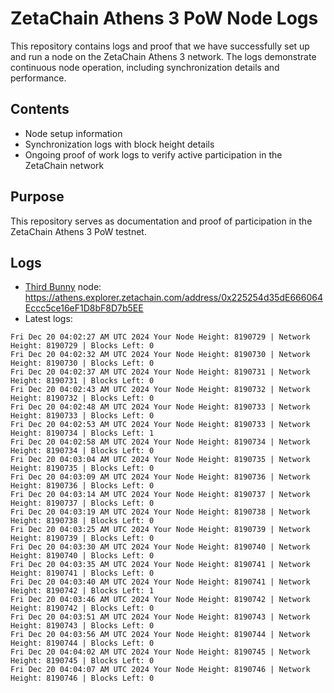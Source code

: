 # ZetaChain Athens 3 PoW Node Logs
This repository contains logs and proof that we have successfully set up and run a node on the ZetaChain Athens 3 network. The logs demonstrate continuous node operation, including synchronization details and performance.

## Contents
- Node setup information
- Synchronization logs with block height details
- Ongoing proof of work logs to verify active participation in the ZetaChain network

## Purpose
This repository serves as documentation and proof of participation in the ZetaChain Athens 3 PoW testnet.

## Logs

- [Third Bunny](https://thirdbunny.xyz/) node: https://athens.explorer.zetachain.com/address/0x225254d35dE666064Eccc5ce16eF1D8bF8D7b5EE
- Latest logs:
```
Fri Dec 20 04:02:27 AM UTC 2024 Your Node Height: 8190729 | Network Height: 8190729 | Blocks Left: 0
Fri Dec 20 04:02:32 AM UTC 2024 Your Node Height: 8190730 | Network Height: 8190730 | Blocks Left: 0
Fri Dec 20 04:02:37 AM UTC 2024 Your Node Height: 8190731 | Network Height: 8190731 | Blocks Left: 0
Fri Dec 20 04:02:43 AM UTC 2024 Your Node Height: 8190732 | Network Height: 8190732 | Blocks Left: 0
Fri Dec 20 04:02:48 AM UTC 2024 Your Node Height: 8190733 | Network Height: 8190733 | Blocks Left: 0
Fri Dec 20 04:02:53 AM UTC 2024 Your Node Height: 8190733 | Network Height: 8190734 | Blocks Left: 1
Fri Dec 20 04:02:58 AM UTC 2024 Your Node Height: 8190734 | Network Height: 8190734 | Blocks Left: 0
Fri Dec 20 04:03:04 AM UTC 2024 Your Node Height: 8190735 | Network Height: 8190735 | Blocks Left: 0
Fri Dec 20 04:03:09 AM UTC 2024 Your Node Height: 8190736 | Network Height: 8190736 | Blocks Left: 0
Fri Dec 20 04:03:14 AM UTC 2024 Your Node Height: 8190737 | Network Height: 8190737 | Blocks Left: 0
Fri Dec 20 04:03:19 AM UTC 2024 Your Node Height: 8190738 | Network Height: 8190738 | Blocks Left: 0
Fri Dec 20 04:03:25 AM UTC 2024 Your Node Height: 8190739 | Network Height: 8190739 | Blocks Left: 0
Fri Dec 20 04:03:30 AM UTC 2024 Your Node Height: 8190740 | Network Height: 8190740 | Blocks Left: 0
Fri Dec 20 04:03:35 AM UTC 2024 Your Node Height: 8190741 | Network Height: 8190741 | Blocks Left: 0
Fri Dec 20 04:03:40 AM UTC 2024 Your Node Height: 8190741 | Network Height: 8190742 | Blocks Left: 1
Fri Dec 20 04:03:46 AM UTC 2024 Your Node Height: 8190742 | Network Height: 8190742 | Blocks Left: 0
Fri Dec 20 04:03:51 AM UTC 2024 Your Node Height: 8190743 | Network Height: 8190743 | Blocks Left: 0
Fri Dec 20 04:03:56 AM UTC 2024 Your Node Height: 8190744 | Network Height: 8190744 | Blocks Left: 0
Fri Dec 20 04:04:02 AM UTC 2024 Your Node Height: 8190745 | Network Height: 8190745 | Blocks Left: 0
Fri Dec 20 04:04:07 AM UTC 2024 Your Node Height: 8190746 | Network Height: 8190746 | Blocks Left: 0
```
